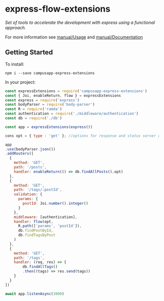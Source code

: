 # express-flow-extensions

_Set of tools to accelerate the development with express using a functional approach._

For more information see [manual/Usage](manual/Usage.md) and [manual/Documentation](manual/Documentation.md)

## Getting Started

To install:

    npm i --save campusapp-express-extensions

In your project:

```javascript
const expressExtensions = require('campusapp-express-extensions')
const { Joi, enableReturn, flow } = expressExtensions
const express = require('express')
const bodyParser = require('body-parser')
const R = require('ramda')
const authentication = require('./middleware/authentication')
const db = require('./db')

const app = expressExtensions(express())

cons opt = { type : 'get' }; //options for response and status server code

app
.use(bodyParser.json())
.addRouters([
  {
    method: 'GET',
    path: '/posts',
    handler: enableReturn(() => db.findAllPosts(),opt)
  },
  {
    method: 'GET',
    path: '/tags/:postId',
    validation: {
      params: {
        postId: Joi.number().integer()
      }
    },
    middleware: [authentication],
    handler: flow(opt,
      R.path(['params', 'postId']),
      db.findPostById,
      db.findTagsByPost
    )
  },
  {
    method: 'GET',
    path: '/tags',
    handler: (req, res) => {
        db.findAllTags()
        .then((tags) => res.send(tags))
    }
  }
])

await app.listenAsync(3000)
```
